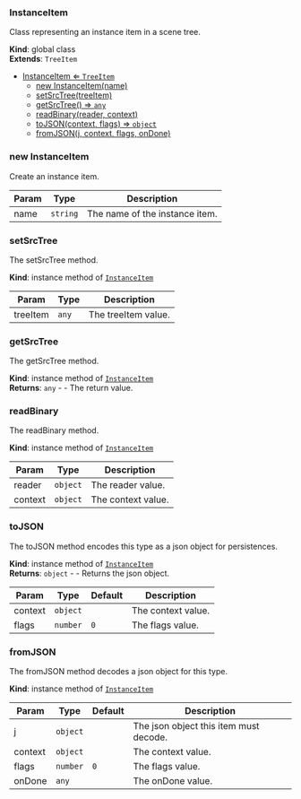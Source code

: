 <a name="InstanceItem"></a>

### InstanceItem 
Class representing an instance item in a scene tree.

**Kind**: global class  
**Extends**: <code>TreeItem</code>  

* [InstanceItem ⇐ <code>TreeItem</code>](#InstanceItem)
    * [new InstanceItem(name)](#new-InstanceItem)
    * [setSrcTree(treeItem)](#setSrcTree)
    * [getSrcTree() ⇒ <code>any</code>](#getSrcTree)
    * [readBinary(reader, context)](#readBinary)
    * [toJSON(context, flags) ⇒ <code>object</code>](#toJSON)
    * [fromJSON(j, context, flags, onDone)](#fromJSON)

<a name="new_InstanceItem_new"></a>

### new InstanceItem
Create an instance item.


| Param | Type | Description |
| --- | --- | --- |
| name | <code>string</code> | The name of the instance item. |

<a name="InstanceItem+setSrcTree"></a>

### setSrcTree
The setSrcTree method.

**Kind**: instance method of [<code>InstanceItem</code>](#InstanceItem)  

| Param | Type | Description |
| --- | --- | --- |
| treeItem | <code>any</code> | The treeItem value. |

<a name="InstanceItem+getSrcTree"></a>

### getSrcTree
The getSrcTree method.

**Kind**: instance method of [<code>InstanceItem</code>](#InstanceItem)  
**Returns**: <code>any</code> - - The return value.  
<a name="InstanceItem+readBinary"></a>

### readBinary
The readBinary method.

**Kind**: instance method of [<code>InstanceItem</code>](#InstanceItem)  

| Param | Type | Description |
| --- | --- | --- |
| reader | <code>object</code> | The reader value. |
| context | <code>object</code> | The context value. |

<a name="InstanceItem+toJSON"></a>

### toJSON
The toJSON method encodes this type as a json object for persistences.

**Kind**: instance method of [<code>InstanceItem</code>](#InstanceItem)  
**Returns**: <code>object</code> - - Returns the json object.  

| Param | Type | Default | Description |
| --- | --- | --- | --- |
| context | <code>object</code> |  | The context value. |
| flags | <code>number</code> | <code>0</code> | The flags value. |

<a name="InstanceItem+fromJSON"></a>

### fromJSON
The fromJSON method decodes a json object for this type.

**Kind**: instance method of [<code>InstanceItem</code>](#InstanceItem)  

| Param | Type | Default | Description |
| --- | --- | --- | --- |
| j | <code>object</code> |  | The json object this item must decode. |
| context | <code>object</code> |  | The context value. |
| flags | <code>number</code> | <code>0</code> | The flags value. |
| onDone | <code>any</code> |  | The onDone value. |

